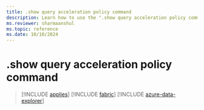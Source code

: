 ```yaml
---
title: .show query acceleration policy command
description: Learn how to use the ".show query acceleration policy command" to accelerate queries over external delta tables.
ms.reviewer: sharmaanshul
ms.topic: reference
ms.date: 10/10/2024
---
```

# .show query acceleration policy command

> [!INCLUDE [applies](../includes/applies-to-version/applies.md)] [!INCLUDE [fabric](../includes/applies-to-version/fabric.md)] [!INCLUDE [azure-data-explorer](../includes/applies-to-version/azure-data-explorer.md)]
